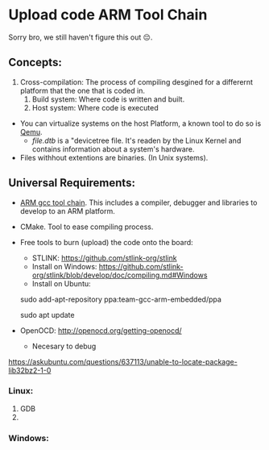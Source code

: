 # Upload code ARM Tool Chain

Sorry bro, we still haven't figure this out 😔.


## Concepts:

1. Cross-compilation: The process of compiling desgined for a differernt platform that the one that is coded in.
   1. Build system: Where code is written and built. 
   2. Host system: Where code is executed

* You can virtualize systems on the host Platform, a known tool to do so is [Qemu](https://www.qemu.org/).
  * *file.dtb* is a "devicetree file. It's readen by the Linux Kernel and contains information about a system's hardware. 
* Files withhout extentions are binaries. (In Unix systems). 

## Universal Requirements:

* [ARM gcc tool chain](https://developer.arm.com/tools-and-software/open-source-software/developer-tools/gnu-toolchain/gnu-rm). This includes a compiler, debugger and libraries to develop to an ARM platform. 
* CMake. Tool to ease compiling process. 
* Free tools to burn (upload) the code onto the board:
    * STLINK: https://github.com/stlink-org/stlink
    * Install on Windows: https://github.com/stlink-org/stlink/blob/develop/doc/compiling.md#Windows
    * Install on Ubuntu:

    sudo add-apt-repository ppa:team-gcc-arm-embedded/ppa

    sudo apt update

* OpenOCD: http://openocd.org/getting-openocd/ 
    * Necesary to debug


https://askubuntu.com/questions/637113/unable-to-locate-package-lib32bz2-1-0


### Linux:
1. GDB 
2. 
### Windows: